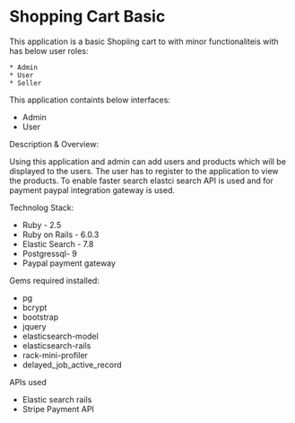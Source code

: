 # Shopping Cart Basic

This application is a basic Shopiing cart to with minor functionaliteis with has below user roles:

	* Admin
	* User
	* Seller

This application containts below interfaces:

* Admin
* User

Description & Overview:

  Using this application and admin can add users and products which will be displayed to the users.  The user has to register to the application to view the products.  To enable faster search elastci search API is used and for payment paypal integration gateway is used.

Technolog Stack:

 * Ruby - 2.5
 * Ruby on Rails - 6.0.3
 * Elastic Search - 7.8
 * Postgressql- 9
 * Paypal payment gateway

Gems required installed:

 * pg
 * bcrypt
 * bootstrap
 * jquery 
 * elasticsearch-model
 * elasticsearch-rails
 * rack-mini-profiler
 * delayed_job_active_record

APIs used
 * Elastic search rails
 * Stripe Payment API